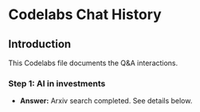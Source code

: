 # Codelabs Chat History

## Introduction
This Codelabs file documents the Q&A interactions.

### Step 1: AI in investments

- **Answer:** Arxiv search completed. See details below.

